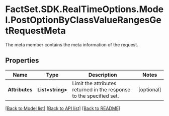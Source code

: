 # FactSet.SDK.RealTimeOptions.Model.PostOptionByClassValueRangesGetRequestMeta
The meta member contains the meta information of the request.

## Properties

Name | Type | Description | Notes
------------ | ------------- | ------------- | -------------
**Attributes** | **List&lt;string&gt;** | Limit the attributes returned in the response to the specified set. | [optional] 

[[Back to Model list]](../README.md#documentation-for-models) [[Back to API list]](../README.md#documentation-for-api-endpoints) [[Back to README]](../README.md)

